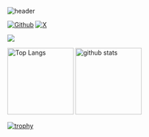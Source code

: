 ![header](https://capsule-render.vercel.app/api?type=waving&color=gradient&text=ytaros&fontSize=40&fontAlignY=40&height=250)

[![Github](https://img.shields.io/badge/--FFFFFF?style=social&logo=github&label=Follow%20ytaros)](https://github.com/ytaros)
[![X](https://img.shields.io/badge/--FFFFFF?style=social&logo=X&label=Follow%20@huhn84u8)]([https://twitter.com/Daidai_0921](https://twitter.com/huhn84u8)https://twitter.com/huhn84u8)


![](https://github-profile-summary-cards.vercel.app/api/cards/profile-details?username=ytaros&theme=2077)

<p>
  <img alt="Top Langs" height="150px" src="https://github-readme-stats.vercel.app/api/top-langs/?username=ytaros&layout=compact&count_private=true&show_icons=true&theme=tokyonight" />
  <img alt="github stats" height="150px" src="https://github-readme-stats.vercel.app/api?username=ytaros&count_private=true&show_icons=true&show_icons=true&theme=tokyonight" /> 
</p>

[![trophy](https://github-profile-trophy.vercel.app/?username=ytaros&theme=onedark)](https://github.com/ytaros/github-profile-trophy)
 

